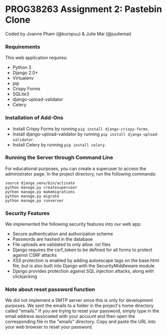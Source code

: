 # PROG38263 Assignment 2: Pastebin Clone
Coded by Joanne Pham (@kuropuu) & Julie Mai (@juuliemai)

### Requirements
This web application requires:
* Python 3
* Django 2.0+
* Virtualenv
* pip
* Crispy Forms
* SQLite3
* django-upload-validator
* Celery

### Installation of Add-Ons
- Install Crispy Forms by running `pip install django-crispy-forms`.
- Install django-upload-validator by running `pip install django-upload-validator`.
- Install Celery by running `pip install celery`.

### Running the Server through Command Line
For educational purposes, you can create a superuser to access the administrator page. In the project directory, run the following commands:
```
source django_venv/bin/activate
python manage.py createsuperuser
python manage.py makemigrations
python manage.py migrate
python manage.py runserver
```

### Security Features
We implemented the following security features into our web app:
* Secure authentication and authorization scheme
* Passwords are hashed in the database
* File uploads are validated to only allow .txt files
* Django requires the csrf_token to be defined for all forms to protect 
against CSRF attacks
* XSS protection is enabled by adding autoescape tags on the base.html file, but is also built into Django with the SecurityMiddleware module
* Django provides protection against SQL injection attacks, along with clickjacking

### Note about reset password function
We did not implement a SMTP server since this is only for development purposes. 
We sent the emails to a folder in the project's home directory called "emails." 
If you are trying to reset your password, simply type in the email address 
associated with your account and then open the corresponding file in the "emails" 
directory. Copy and paste the URL into your web browser to reset your password.

